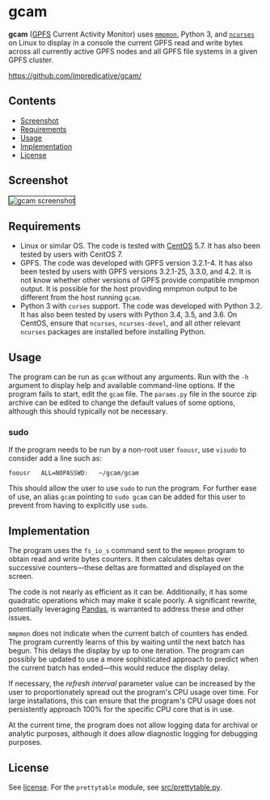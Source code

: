 # gcam

**gcam** ([GPFS](http://www-03.ibm.com/systems/software/gpfs/) Current Activity Monitor) uses [`mmpmon`](http://publib.boulder.ibm.com/infocenter/clresctr/vxrx/topic/com.ibm.cluster.gpfs321.advanceadm.doc/bl1adv_mmpmonch.html), Python 3, and [`ncurses`](http://www.gnu.org/software/ncurses/) on Linux to display in a console the current GPFS read and write bytes across all currently active GPFS nodes and all GPFS file systems in a given GPFS cluster.

https://github.com/impredicative/gcam/

## Contents
- [Screenshot](#screenshot)
- [Requirements](#requirements)
- [Usage](#usage)
- [Implementation](#implementation)
- [License](#license)

## Screenshot
<img src='http://i.imgur.com/7SgW5Xb.png' border='1' title='gcam screenshot' />

## Requirements
  * Linux or similar OS. The code is tested with [CentOS](http://centos.org/) 5.7. It has also been tested by users with CentOS 7.
  * GPFS. The code was developed with GPFS version 3.2.1-4. It has also been tested by users with GPFS versions 3.2.1-25, 3.3.0, and 4.2. It is not know whether other versions of GPFS provide compatible mmpmon output. It is possible for the host providing mmpmon output to be different from the host running `gcam`.
  * Python 3 with `curses` support. The code was developed with Python 3.2. It has also been tested by users with Python 3.4, 3.5, and 3.6. On CentOS, ensure that `ncurses`, `ncurses-devel`, and all other relevant `ncurses` packages are installed before installing Python.

## Usage
The program can be run as `gcam` without any arguments. Run with the `-h` argument to display help and available command-line options. If the program fails to start, edit the `gcam` file. The `params.py` file in the source zip archive can be edited to change the default values of some options, although this should typically not be necessary.

### sudo
If the program needs to be run by a non-root user `foousr`, use `visudo` to consider add a line such as:
```
foousr   ALL=NOPASSWD:   ~/gcam/gcam
```
This should allow the user to use `sudo` to run the program. For further ease of use, an alias `gcam` pointing to `sudo gcam` can be added for this user to prevent from having to explicitly use `sudo`.

## Implementation
The program uses the `fs_io_s` command sent to the `mmpmon` program to obtain read and write bytes counters. It then calculates deltas over successive counters—these deltas are formatted and displayed on the screen.

The code is not nearly as efficient as it can be. Additionally, it has some quadratic operations which may make it scale poorly. A significant rewrite, potentially leveraging [Pandas](https://github.com/pydata/pandas), is warranted to address these and other issues.

`mmpmon` does not indicate when the current batch of counters has ended. The program currently learns of this by waiting until the next batch has begun. This delays the display by up to one iteration. The program can possibly be updated to use a more sophisticated approach to predict when the current batch has ended—this would reduce the display delay.

If necessary, the _refresh interval_ parameter value can be increased by the user to proportionately spread out the program's CPU usage over time. For large installations, this can ensure that the program's CPU usage does not persistently approach 100% for the specific CPU core that is in use.

At the current time, the program does not allow logging data for archival or analytic purposes, although it does allow diagnostic logging for debugging purposes.

## License
See [license](LICENSE). For the `prettytable` module, see [src/prettytable.py](src/prettytable.py).
